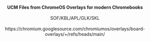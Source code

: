<p align="center">
  <b>UCM Files from ChromeOS Overlays for modern Chromebooks</b>
<br>
<br>
  SOF/KBL/APL/GLK/SKL
<br>
<br>
https://chromium.googlesource.com/chromiumos/overlays/board-overlays/+/refs/heads/main/
</p>
